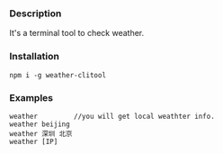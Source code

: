 ### Description
It's a terminal tool to check weather.

### Installation

```
npm i -g weather-clitool
```

### Examples
```
weather         //you will get local weathter info.
weather beijing
weather 深圳 北京
weather [IP]
```